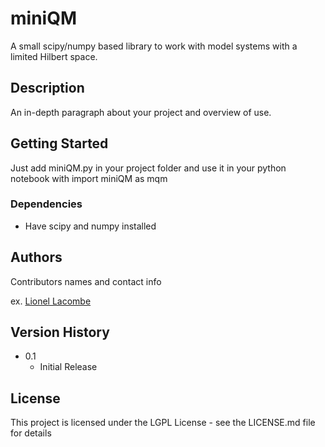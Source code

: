 # miniQM

A small scipy/numpy based library to work with model systems with a limited Hilbert space.

## Description

An in-depth paragraph about your project and overview of use.

## Getting Started

Just add miniQM.py in your project folder and use it in your python notebook with
import miniQM as mqm

### Dependencies

* Have scipy and numpy installed

## Authors

Contributors names and contact info

ex. [Lionel Lacombe](https://github.com/liolacombe)

## Version History
* 0.1
    * Initial Release

## License

This project is licensed under the LGPL License - see the LICENSE.md file for details
